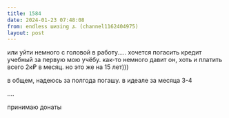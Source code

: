 ```yaml
---
title: 1584
date: 2024-01-23 07:48:08
from: endless шизing ⍼ (channel1162404975)
layout: post
---
```


или уйти немного с головой в работу..... хочется погасить кредит учебный за первую мою учёбу. как-то немного давит он, хоть и платить всего 2к₽ в месяц. но это же на 15 лет)))

в общем, надеюсь за полгода погашу. в идеале за месяца 3-4


....

принимаю донаты
